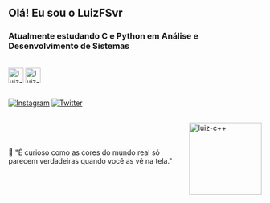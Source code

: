 ## Olá! Eu sou o LuizFSvr 
### Atualmente estudando C e Python em Análise e Desenvolvimento de Sistemas
<div style="display: inline_block"><br>
            <img align="center" alt="luiz-py" height="30" width"40" src="https://cdn.jsdelivr.net/gh/devicons/devicon/icons/python/python-original.svg" />
            <img align="center" alt="luiz-c" height="30" width"40" src="https://cdn.jsdelivr.net/gh/devicons/devicon/icons/c/c-original.svg" />
</div><br>

[![Instagram](https://img.shields.io/badge/Instagram-E4405F?style=for-the-badge&logo=instagram&logoColor=white)](https://www.instagram.com/luizfsvr/)
[![Twitter](https://img.shields.io/badge/Twitter-1DA1F2?style=for-the-badge&logo=twitter&logoColor=white)](https://twitter.com/LuizFSvr)<br><br>

<div>
            <img align="right" alt="luiz-c++" height="144" width"32" src="https://media3.giphy.com/media/l3vR85PnGsBwu1PFK/giphy.gif?cid=ecf05e47vljfk7og741q5sqtkqifi60tv45p85tr9xx8avml&rid=giphy.gif&ct=g" />
</div><br><br><br>
💬 "É curioso como as cores do mundo real só parecem verdadeiras quando você as vê na tela."
